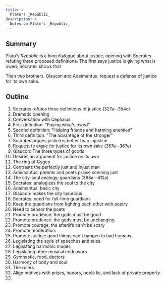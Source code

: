 ```yaml
---
title: >
  Plato's _Republic_
description: >
  Notes on Plato's _Republic_
---
```


## Summary

Plato's _Republic_ is a long dialogue about justice, opening with Socrates refuting three proposed definitions. The first says justice is giving what is owed; Socrates shows that

Then two brothers, Glaucon and Adeimantus, request a defense of justice for its own sake.

## Outline

1. Socrates refutes three definitions of justice (327a--354c)
  1. Dramatic opening
  2. Conversation with Cephalus
  3. First definition: "Paying what's owed"
  4. Second definition: "Helping friends and harming enemies"
  5. Third definition: "The advantage of the stronger"
  6. Socrates argues justice is better than injustice
2. Request to argue for justice for its own sake (357a--367e)
  1. Glaucon: The three types of goods
  2. Desires an argument for justice on its own
  3. The ring of Gyges
  4. Contrasts the perfectly just and injust man
  5. Adeimantus: parents and poets praise _seeming_ just
3. The city-soul analogy; guardians (368a--412a)
  1. Socrates: analogizes the soul to the city
  2. Adeimantus' basic city
  3. Glaucon: makes the city luxurious
  4. Socrates: need for full-time guardians
  5. Keep the guardians from fighting each other with poetry
  6. Need to censor the poets
  7. Promote prudence: the gods must be good
  8. Promote prudence: the gods must be unchanging
  9. Promote courage: the afterlife can't be scary
  10. Promote moderation:
  11. Promote justice: good things can't happen to bad humans
  12. Legislating the style of speeches and tales
  13. Legislating harmonic modes
  14. Legislating other musical endeavors
  15. Gymnastic, food, doctors
  16. Harmony of body and soul
4. The rulers
  1. Align motives with prizes, honors, noble lie, and lack of private property
  2.
